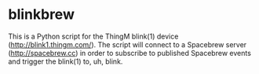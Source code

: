 blinkbrew
=======================

This is a Python script for the ThingM blink(1) device (http://blink1.thingm.com/).  The script will connect to a Spacebrew server (http://spacebrew.cc) in order to subscribe to published Spacebrew events and trigger the blink(1) to, uh, blink.